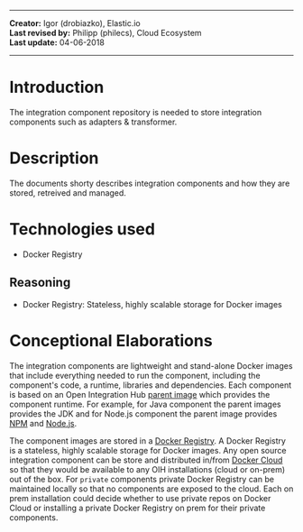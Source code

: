 
---

**Creator:** Igor (drobiazko), Elastic.io <br>
**Last revised by:** Philipp (philecs), Cloud Ecosystem <br>
**Last update:** 04-06-2018

---

# Introduction

The integration component repository is needed to store integration components such as adapters & transformer.

# Description

The documents shorty describes integration components and how they are stored, retreived and managed.

# Technologies used

- Docker Registry

## Reasoning

- Docker Registry: Stateless, highly scalable storage for Docker images

# Conceptional Elaborations

The integration components are lightweight and stand-alone Docker images that include everything needed to run the
component, including the component's code, a runtime, libraries and dependencies. Each component is based on an Open Integration Hub
[parent image](https://docs.docker.com/engine/userguide/eng-image/baseimages/) which provides the component runtime.
For example, for Java component the parent images provides the JDK and for Node.js component the parent image provides
[NPM](https://www.npmjs.com/) and [Node.js](https://nodejs.org).

The component images are stored in a [Docker Registry](https://docs.docker.com/registry/). A Docker Registry is a
stateless, highly scalable storage for Docker images. Any open source integration component can be store and
distributed in/from [Docker Cloud](https://cloud.docker.com) so that they would be available to any OIH installations
(cloud or on-prem) out of the box. For `private` components private Docker Registry can be maintained locally so that
no components are exposed to the cloud. Each on prem installation could decide whether to use private repos on Docker
Cloud or installing a private Docker Registry on prem for their private components.
